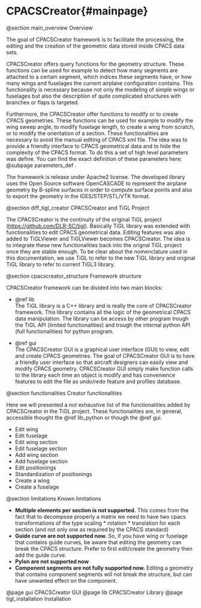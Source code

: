 CPACSCreator{#mainpage}
==================

@section main_overview Overview 

The goal of CPACSCreator framework is to facilitate the processing, the editing and the creation of the 
geometric data stored inside CPACS data sets.    

CPACSCreator offers query functions for the geometry structure. 
These functions can be used for example to detect how many segments are attached to a certain segment, 
which indices these segments have, or how many wings and fuselages the current airplane configuration contains. 
This functionality is necessary because not only the modeling of simple wings or fuselages but also the 
description of quite complicated structures with branches or flaps is targeted.    

Furthermore, the CPACSCreator offer functions to modify or to create CPACS geometries. 
These functions can be used for example to modify the wing sweep angle, to modify fuselage length, to create a wing from 
scratch, or to modify the orientation of a section. These functionalities are necessary to avoid the manual editing of 
CPACS xml file. The idea was to provide a friendly interface to CPACS geometrical data and to hide the complexity of 
the CPACS format. To do this a set of high level parameters was define. You can find the exact definition of these 
parameters here: @subpage parameters_def .  
 
The framework is release under Apache2 license.
The developed library uses the Open Source software OpenCASCADE to represent the airplane geometry by 
B-spline surfaces in order to compute surface points and also to export the geometry in the IGES/STEP/STL/VTK format. 



@section diff_tigl_creator CPACSCreator and TiGL Project

The CPACSCreator is the continuity of the original TiGL project (https://github.com/DLR-SC/tigl). 
Basically TiGL library was extended with functionalities to edit CPACS geometrical data. 
Editing features was also added to TiGLViewer and TiGLViewer becomes CPACSCreator.
The idea is to integrate these new functionalities back into the orignal TiGL project once they are stable enough. 
To be clear about the nomenclature used in this documentation, we use TiGL to refer to the new TiGL library and original 
TiGL library to refer to current TiGL3 library. 

@section cpacscreator_structure Framework structure 

CPACSCreator framework can be divided into two main blocks: 

* @ref lib    
  The TiGL library is a C++ library and is really the core of CPACSCreator framework. This library contains all
  the logic of the geometrical CPACS data manipulation. The library can be access by other program trough 
  the TiGL API (limited functionalities) and trough the internal python API (full functionalities) for python program.  
  
* @ref gui    
  The CPACSCreator GUI is a graphical user interface (GUI) to view, edit and create CPACS geometries. 
  The goal of CPACSCreator GUI is to have a friendly user interface so that aircraft designers can easily view and modify 
  CPACS geometry. CPACSCreator GUI simply make function calls to the library each time an object is modify and 
  has convenience features to edit the file as undo/redo feature and profiles database.
  

@section functionalities Creator functionalities 

Here we will presented a not exhaustive list of the functionalities added by CPACSCreator in the TiGL project.
These functionalities are, in general, accessible thought the @ref lib_python or though the @ref gui. 

* Edit wing 
* Edit fuselage 
* Edit wing section 
* Edit fuselage section
* Add wing section
* Add fuselage section  
* Edit positionings
* Standardization of positionings
* Create a wing
* Create a fuselage 


@section limitations  Known limitations

* **Multiple elements per section is not supported.**
  This comes from the fact that to decompose properly a matrix we need 
  to have two cpacs transformations of the type scaling * rotation * translation
  for each section (and not only one as required by the CPACS standard) 
* **Guide curve are not supported now.**
  So, if you have wing or fuselage that contains guide curves,
  be aware that editing the geometry can break the CPACS structure.
  Prefer to first edit/create the geometry then add the guide curve.
* **Pylon are not supported now**
* **Component segments are not fully supported now.**
  Editing a geometry that contains component segments will not break the structure, 
  but can have unwanted effect on the component.  

@page gui CPACSCreator GUI
@page lib CPACSCreator Library
@page tigl_installation Installation
